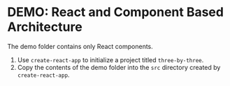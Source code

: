 # DEMO: React and Component Based Architecture

The demo folder contains only React components.

1) Use `create-react-app` to initialize a project titled `three-by-three`.
1) Copy the contents of the demo folder into the `src` directory created by `create-react-app`.
